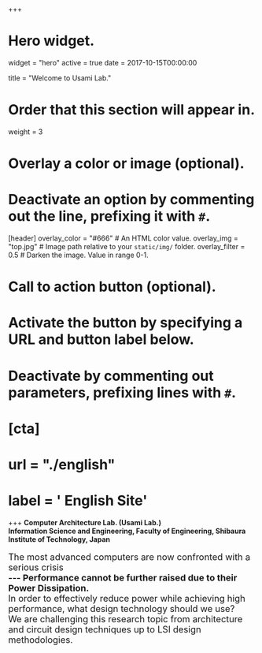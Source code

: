 +++
# Hero widget.
widget = "hero"
active = true
date = 2017-10-15T00:00:00

title = "Welcome to Usami Lab."

# Order that this section will appear in.
weight = 3

# Overlay a color or image (optional).
#   Deactivate an option by commenting out the line, prefixing it with `#`.
[header]
  overlay_color = "#666"  # An HTML color value.
  overlay_img = "top.jpg"  # Image path relative to your `static/img/` folder.
  overlay_filter = 0.5  # Darken the image. Value in range 0-1.

# Call to action button (optional).
#   Activate the button by specifying a URL and button label below.
#   Deactivate by commenting out parameters, prefixing lines with `#`.
# [cta]
# url = "./english"
# label = '<i class="fa"></i> English Site'
+++
**Computer Architecture Lab. (Usami Lab.)**<br>
**Information Science and Engineering, Faculty of Engineering, Shibaura Institute of Technology, Japan**
<br>
<br>
<font size="4.5">
The most advanced computers are now confronted with a serious crisis<br>
**--- Performance cannot be further raised due to their Power Dissipation.**<br>
In order to effectively reduce power while achieving high performance, what design technology should we use?<br>
We are challenging this research topic from architecture and circuit design techniques up to LSI design methodologies.
</font>


